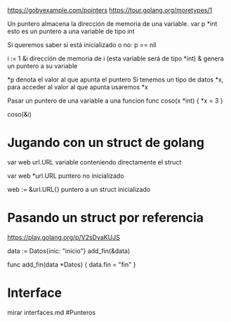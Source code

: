https://gobyexample.com/pointers
https://tour.golang.org/moretypes/1

Un puntero almacena la dirección de memoria de una variable.
var p *int
  esto es un puntero a una variable de tipo int

Si queremos saber si está inicializado o no:
p == nil


i := 1
&i  dirección de memoria de i (esta variable será de tipo *int)
    & genera un puntero a su variable

*p  denota el valor al que apunta el puntero
Si tenemos un tipo de datos *x, para acceder al valor al que apunta usaremos *x


Pasar un puntero de una variable a una funcion
func coso(x *int) {
  *x = 3
}

coso(&i)



# Jugando con un struct de golang
var web url.URL
  variable conteniendo directamente el struct

var web *url.URL
  puntero no inicializado

web := &url.URL{}
  puntero a un struct inicializado

# Pasando un struct por referencia
https://play.golang.org/p/V2sDyaKUJS

data := Datos{inic: "inicio"}
add_fin(&data)

func add_fin(data *Datos) {
  data.fin = "fin"
}



# Interface
mirar interfaces.md #Punteros
